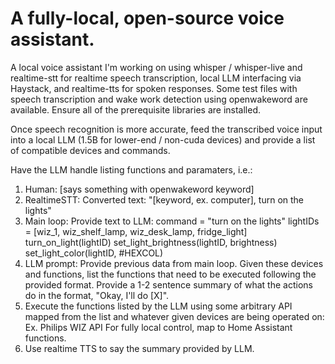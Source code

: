 # A fully-local, open-source voice assistant.
A local voice assistant I'm working on using whisper / whisper-live and realtime-stt for realtime speech transcription, local LLM interfacing via Haystack, and realtime-tts for spoken responses. Some test files with speech transcription and wake work detection using openwakeword are available. Ensure all of the prerequisite libraries are installed.

Once speech recognition is more accurate, feed the transcribed voice input into a local LLM (1.5B for lower-end / non-cuda devices) and provide a list of compatible devices and commands.

Have the LLM handle listing functions and paramaters, i.e.:
1. Human: [says something with openwakeword keyword]
2. RealtimeSTT: Converted text: "[keyword, ex. computer], turn on the lights"
3. Main loop: Provide text to LLM:
   command = "turn on the lights"
   lightIDs = [wiz_1, wiz_shelf_lamp, wiz_desk_lamp, fridge_light]
   turn_on_light(lightID)
   set_light_brightness(lightID, brightness)
   set_light_color(lightID, #HEXCOL)
5. LLM prompt: Provide previous data from main loop.
   Given these devices and functions, list the functions that need to be executed following the provided format. Provide a 1-2 sentence summary of what the actions do in the format, "Okay, I'll do [X]".
6. Execute the functions listed by the LLM using some arbitrary API mapped from the list and whatever given devices are being operated on:
   Ex. Philips WIZ API
   For fully local control, map to Home Assistant functions.
7.  Use realtime TTS to say the summary provided by LLM.
